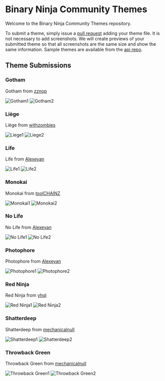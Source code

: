 # Binary Ninja Community Themes

Welcome to the Binary Ninja Community Themes repository. 

To submit a theme, simply issue a [pull request]() adding your theme file. It is not necessary to add screenshots. We will create previews of your submitted theme so that all screenshots are the same size and show the same information. Sample themes are available from the [api repo](https://github.com/Vector35/binaryninja-api/tree/dev/themes).

## Theme Submissions

### Gotham

Gotham from [zznop](https://github.com/zznop)

![Gotham1](previews/gotham1.png)
![Gotham2](previews/gotham2.png)

### Liège

Liège from [withzombies](https://github.com/withzombies)

![Liege1](previews/liege1.png)
![Liege2](previews/liege2.png)

### Life

Life from [Alexeyan](https://github.com/Alexeyan)

![Life1](previews/life1.png)
![Life2](previews/life2.png)

### Monokai

Monokai from [toolCHAINZ](https://github.com/toolCHAINZ)

![Monokai1](previews/monokai1.png)
![Monokai2](previews/monokai2.png)


### No Life

No Life from [Alexeyan](https://github.com/Alexeyan)

![No Life1](previews/nolife1.png)
![No Life2](previews/nolife2.png)


### Photophore

Photophore from [Alexeyan](https://github.com/Alexeyan)

![Photophore1](previews/photophore1.png)
![Photophore2](previews/photophore2.png)


### Red Ninja

Red Ninja from [yhql](https://github.com/yhql)

![Red Ninja1](previews/redninja1.png)
![Red Ninja2](previews/redninja2.png)


### Shatterdeep

Shatterdeep from [mechanicalnull](https://github.com/mechanicalnull)

![Shatterdeep1](previews/shatterdeep1.png)
![Shatterdeep2](previews/shatterdeep2.png)


### Throwback Green

Throwback Green from [mechanicalnull](https://github.com/mechanicalnull)

![Throwback Green1](previews/throwbackgreen1.png)
![Throwback Green2](previews/throwbackgreen2.png)

